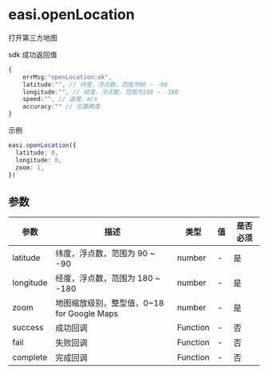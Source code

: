 # easi.openLocation

打开第三方地图

sdk 成功返回值

```TypeScript
{
    errMsg:"openLocation:ok",
    latitude:"", // 纬度，浮点数，范围为90 ~ -90
    longitude:"", // 经度，浮点数，范围为180 ~ -180
    speed:"", // 速度，m/s
    accuracy:"" // 位置精度
}
```

示例

```TypeScript
easi.openLocation({
  latitude: 0,
  longitude: 0,
  zoom: 1,
})
```

## 参数

| 参数      | 描述                                       | 类型     | 值  | 是否必须 |
| --------- | ------------------------------------------ | -------- | --- | -------- |
| latitude  | 纬度，浮点数，范围为 90 ~ -90              | number   | -   | 是       |
| longitude | 经度，浮点数，范围为 180 ~ -180            | number   | -   | 是       |
| zoom      | 地图缩放级别，整型值，0~18 for Google Maps | number   | -   | 是       |
| success   | 成功回调                                   | Function | -   | 否       |
| fail      | 失败回调                                   | Function | -   | 否       |
| complete  | 完成回调                                   | Function | -   | 否       |
